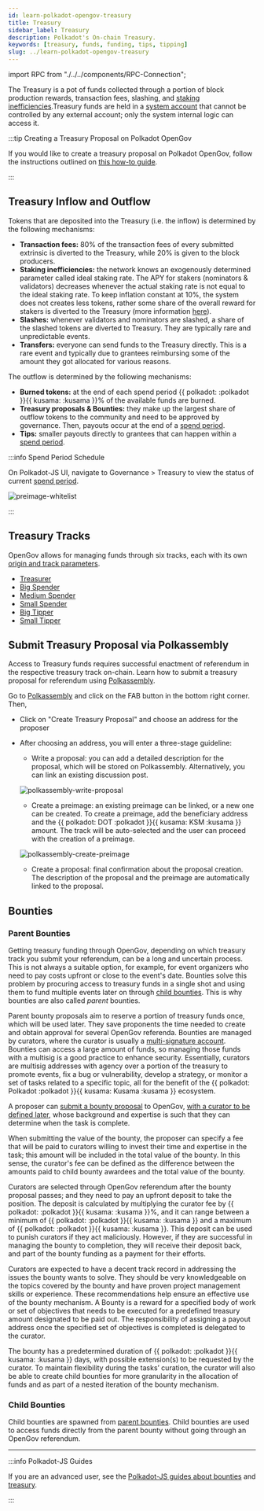 ```yaml
---
id: learn-polkadot-opengov-treasury
title: Treasury
sidebar_label: Treasury
description: Polkadot's On-chain Treasury.
keywords: [treasury, funds, funding, tips, tipping]
slug: ../learn-polkadot-opengov-treasury
---
```


import RPC from "./../../components/RPC-Connection";

The Treasury is a pot of funds collected through a portion of block production rewards, transaction
fees, slashing, and [staking inefficiencies](./learn-inflation.md).Treasury funds are held in a
[system account](./learn-account-advanced.md#system-accounts) that cannot be controlled by any
external account; only the system internal logic can access it.

:::tip Creating a Treasury Proposal on Polkadot OpenGov

If you would like to create a treasury proposal on Polkadot OpenGov, follow the instructions
outlined on [this how-to guide](./learn-guides-treasury#creating-a-treasury-proposal).

:::

## Treasury Inflow and Outflow

Tokens that are deposited into the Treasury (i.e. the inflow) is determined by the following
mechanisms:

- **Transaction fees:** 80% of the transaction fees of every submitted extrinsic is diverted to the
  Treasury, while 20% is given to the block producers.
- **Staking inefficiencies:** the network knows an exogenously determined parameter called ideal
  staking rate. The APY for stakers (nominators & validators) decreases whenever the actual staking
  rate is not equal to the ideal staking rate. To keep inflation constant at 10%, the system does
  not creates less tokens, rather some share of the overall reward for stakers is diverted to the
  Treasury (more information
  [here](https://research.web3.foundation/Polkadot/overview/token-economics)).
- **Slashes:** whenever validators and nominators are slashed, a share of the slashed tokens are
  diverted to Treasury. They are typically rare and unpredictable events.
- **Transfers:** everyone can send funds to the Treasury directly. This is a rare event and
  typically due to grantees reimbursing some of the amount they got allocated for various reasons.

The outflow is determined by the following mechanisms:

- **Burned tokens:** at the end of each spend period
  {{ polkadot: <RPC network="polkadot" path="consts.treasury.burn" defaultValue={10000} filter="permillToPercent"/> :polkadot }}{{ kusama: <RPC network="kusama" path="consts.treasury.burn" defaultValue={2000} filter="permillToPercent"/> :kusama }}%
  of the available funds are burned.
- **Treasury proposals & Bounties:** they make up the largest share of outflow tokens to the
  community and need to be approved by governance. Then, payouts occur at the end of a
  [spend period](../general/glossary.md#spend-period).
- **Tips:** smaller payouts directly to grantees that can happen within a
  [spend period](../general/glossary.md#spend-period).

:::info Spend Period Schedule

On Polkadot-JS UI, navigate to Governance > Treasury to view the status of current
[spend period](../general/glossary.md#spend-period).

![preimage-whitelist](../assets/treasury/treasury-spend-period.png)

:::

## Treasury Tracks

OpenGov allows for managing funds through six tracks, each with its own
[origin and track parameters](./learn-polkadot-opengov-origins.md#origins-and-tracks-info).

- [Treasurer](./learn-polkadot-opengov-origins.md#treasurer)
- [Big Spender](./learn-polkadot-opengov-origins.md#big-spender)
- [Medium Spender](./learn-polkadot-opengov-origins.md#medium-spender)
- [Small Spender](./learn-polkadot-opengov-origins.md#small-spender)
- [Big Tipper](./learn-polkadot-opengov-origins.md#big-tipper)
- [Small Tipper](./learn-polkadot-opengov-origins.md#small-tipper)

## Submit Treasury Proposal via Polkassembly

Access to Treasury funds requires successful enactment of referendum in the respective treasury
track on-chain. Learn how to submit a treasury proposal for referendum using
[Polkassembly](../general/governance-apps.md).

Go to [Polkassembly](https://polkadot.polkassembly.io/opengov) and click on the FAB button in the
bottom right corner. Then,

- Click on "Create Treasury Proposal" and choose an address for the proposer
- After choosing an address, you will enter a three-stage guideline:

  - Write a proposal: you can add a detailed description for the proposal, which will be stored on
    Polkassembly. Alternatively, you can link an existing discussion post.

  ![polkassembly-write-proposal](../assets/polkassembly-write-proposal.png)

  - Create a preimage: an existing preimage can be linked, or a new one can be created. To create a
    preimage, add the beneficiary address and the
    {{ polkadot: DOT :polkadot }}{{ kusama: KSM :kusama }} amount. The track will be auto-selected
    and the user can proceed with the creation of a preimage.

  ![polkassembly-create-preimage](../assets/polkassembly-create-preimage.png)

  - Create a proposal: final confirmation about the proposal creation. The description of the
    proposal and the preimage are automatically linked to the proposal.

## Bounties

### Parent Bounties

Getting treasury funding through OpenGov, depending on which treasury track you submit your
referendum, can be a long and uncertain process. This is not always a suitable option, for example,
for event organizers who need to pay costs upfront or close to the event's date. Bounties solve this
problem by procuring access to treasury funds in a single shot and using them to fund multiple
events later on through [child bounties](#child-bounties). This is why bounties are also called
_parent_ bounties.

Parent bounty proposals aim to reserve a portion of treasury funds once, which will be used later.
They save proponents the time needed to create and obtain approval for several OpenGov referenda.
Bounties are managed by curators, where the curator is usually a
[multi-signature account](./learn-account-multisig.md). Bounties can access a large amount of funds,
so managing those funds with a multisig is a good practice to enhance security. Essentially,
curators are multisig addresses with agency over a portion of the treasury to promote events, fix a
bug or vulnerability, develop a strategy, or monitor a set of tasks related to a specific topic, all
for the benefit of the {{ polkadot: Polkadot :polkadot }}{{ kusama: Kusama :kusama }} ecosystem.

A proposer can [submit a bounty proposal](./learn-guides-bounties.md#submit-a-bounty-proposal) to
OpenGov,
[with a curator to be defined later](./learn-guides-bounties.md#assign-a-curator-to-a-bounty), whose
background and expertise is such that they can determine when the task is complete.

When submitting the value of the bounty, the proposer can specify a fee that will be paid to
curators willing to invest their time and expertise in the task; this amount will be included in the
total value of the bounty. In this sense, the curator's fee can be defined as the difference between
the amounts paid to child bounty awardees and the total value of the bounty.

Curators are selected through OpenGov referendum after the bounty proposal passes; and they need to
pay an upfront deposit to take the position. The deposit is calculated by multiplying the curator
fee by
{{ polkadot: <RPC network="polkadot" path="consts.bounties.curatorDepositMultiplier" defaultValue={500000} filter="permillToPercent"/> :polkadot }}{{ kusama: <RPC network="kusama" path="consts.bounties.curatorDepositMultiplier" defaultValue={500000} filter="permillToPercent"/> :kusama }}%,
and it can range between a minimum of
{{ polkadot: <RPC network="polkadot" path="consts.bounties.curatorDepositMin" defaultValue={100000000000} filter="humanReadable"/> :polkadot }}{{ kusama: <RPC network="kusama" path="consts.bounties.curatorDepositMin" defaultValue={3333333330} filter="humanReadable"/> :kusama }}
and a maximum of
{{ polkadot: <RPC network="polkadot" path="consts.bounties.curatorDepositMax" defaultValue={2000000000000} filter="humanReadable"/> :polkadot }}{{ kusama: <RPC network="kusama" path="consts.bounties.curatorDepositMax" defaultValue={166666666500} filter="humanReadable"/> :kusama }}.
This deposit can be used to punish curators if they act maliciously. However, if they are successful
in managing the bounty to completion, they will receive their deposit back, and part of the bounty
funding as a payment for their efforts.

Curators are expected to have a decent track record in addressing the issues the bounty wants to
solve. They should be very knowledgeable on the topics covered by the bounty and have proven project
management skills or experience. These recommendations help ensure an effective use of the bounty
mechanism. A Bounty is a reward for a specified body of work or set of objectives that needs to be
executed for a predefined treasury amount designated to be paid out. The responsibility of assigning
a payout address once the specified set of objectives is completed is delegated to the curator.

The bounty has a predetermined duration of
{{ polkadot: <RPC network="polkadot" path="consts.bounties.bountyUpdatePeriod" defaultValue={1296000} filter="blocksToDays"/> :polkadot }}{{ kusama: <RPC network="kusama" path="consts.bounties.bountyUpdatePeriod" defaultValue={1296000} filter="blocksToDays"/> :kusama }}
days, with possible extension(s) to be requested by the curator. To maintain flexibility during the
tasks’ curation, the curator will also be able to create child bounties for more granularity in the
allocation of funds and as part of a nested iteration of the bounty mechanism.

### Child Bounties

Child bounties are spawned from [parent bounties](#parent-bounties). Child bounties are used to
access funds directly from the parent bounty without going through an OpenGov referendum.

---

:::info Polkadot-JS Guides

If you are an advanced user, see the [Polkadot-JS guides about bounties](./learn-guides-bounties.md)
and [treasury](./learn-guides-treasury.md).

:::
